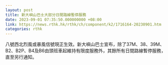 ```yaml
---
layout: post
title: 新大嶼山巴士大部分日間路線暫停服務
date: 2023-09-01 07:35:50.000000000 +08:00
link: https://news.rthk.hk/rthk/ch/component/k2/1716164-20230901.htm
categories: rthk
---
```


八號西北烈風或暴風信號現正生效。新大嶼山巴士宣布，除了37M、38、39M、B2、B2P、B4及B6由頭班車起維持有限度服務外，其餘所有日間路線暫停服務，直至另行通知。
